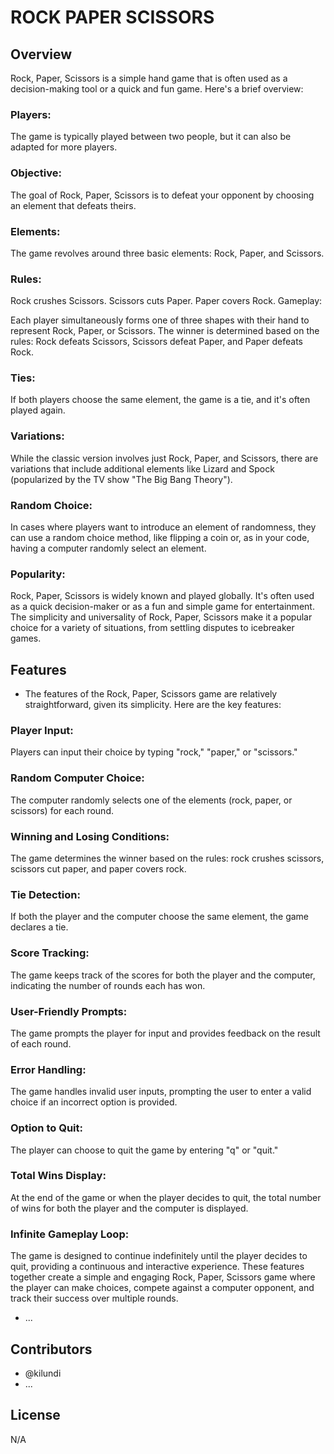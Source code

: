 # ROCK PAPER SCISSORS

## Overview

Rock, Paper, Scissors is a simple hand game that is often used as a decision-making tool or a quick and fun game. Here's a brief overview:

### Players:

The game is typically played between two people, but it can also be adapted for more players.

### Objective:

The goal of Rock, Paper, Scissors is to defeat your opponent by choosing an element that defeats theirs.

### Elements:

The game revolves around three basic elements: Rock, Paper, and Scissors.

### Rules:

Rock crushes Scissors.
Scissors cuts Paper.
Paper covers Rock.
Gameplay:

Each player simultaneously forms one of three shapes with their hand to represent Rock, Paper, or Scissors.
The winner is determined based on the rules: Rock defeats Scissors, Scissors defeat Paper, and Paper defeats Rock.

### Ties:

If both players choose the same element, the game is a tie, and it's often played again.

### Variations:

While the classic version involves just Rock, Paper, and Scissors, there are variations that include additional elements like Lizard and Spock (popularized by the TV show "The Big Bang Theory").

### Random Choice:

In cases where players want to introduce an element of randomness, they can use a random choice method, like flipping a coin or, as in your code, having a computer randomly select an element.

### Popularity:

Rock, Paper, Scissors is widely known and played globally. It's often used as a quick decision-maker or as a fun and simple game for entertainment.
The simplicity and universality of Rock, Paper, Scissors make it a popular choice for a variety of situations, from settling disputes to icebreaker games.

## Features

- The features of the Rock, Paper, Scissors game are relatively straightforward, given its simplicity. Here are the key features:

### Player Input:

Players can input their choice by typing "rock," "paper," or "scissors."

### Random Computer Choice:

The computer randomly selects one of the elements (rock, paper, or scissors) for each round.

### Winning and Losing Conditions:

The game determines the winner based on the rules: rock crushes scissors, scissors cut paper, and paper covers rock.

### Tie Detection:

If both the player and the computer choose the same element, the game declares a tie.

### Score Tracking:

The game keeps track of the scores for both the player and the computer, indicating the number of rounds each has won.

### User-Friendly Prompts:

The game prompts the player for input and provides feedback on the result of each round.

### Error Handling:

The game handles invalid user inputs, prompting the user to enter a valid choice if an incorrect option is provided.

### Option to Quit:

The player can choose to quit the game by entering "q" or "quit."

### Total Wins Display:

At the end of the game or when the player decides to quit, the total number of wins for both the player and the computer is displayed.

### Infinite Gameplay Loop:

The game is designed to continue indefinitely until the player decides to quit, providing a continuous and interactive experience.
These features together create a simple and engaging Rock, Paper, Scissors game where the player can make choices, compete against a computer opponent, and track their success over multiple rounds.

- ...

## Contributors

- @kilundi
- ...

## License

N/A
